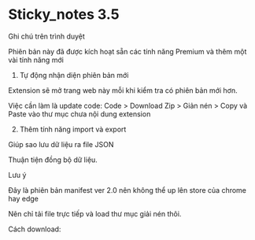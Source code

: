 # Sticky_notes 3.5
Ghi chú trên trình duyệt

Phiên bản này đã được kích hoạt sẵn các tính năng Premium và thêm một vài tính năng mới

1. Tự động nhận diện phiên bản mới

Extension sẽ mở trang web này mỗi khi kiểm tra có phiên bản mới hơn.

Việc cần làm là update code: 
Code > Download Zip > Giản nén > Copy và Paste vào thư mục chưa nội dung extension

2. Thêm tính năng import và export 

Giúp sao lưu dữ liệu ra file JSON

Thuận tiện đồng bộ dữ liệu.

Lưu ý

Đây là phiên bản manifest ver 2.0 nên không thể up lên store của chrome hay edge

Nên chỉ tải file trực tiếp và load thư mục giải nén thôi.

Cách download: 



